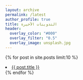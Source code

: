 ```yaml
---
layout: archive
permalink: /latest
author_profile: true
title: التدوينات الآخيرة
header:
  overlay_color: "#000"
  overlay_filter: "0.5"
  overlay_image: unsplash.jpg
---
```


{% for post in site.posts limit:10 %}  
  <li><a href="{{ BASE_PATH }}{{ post.url }}">{{ post.title }}</a></li>  
{% endfor %}  